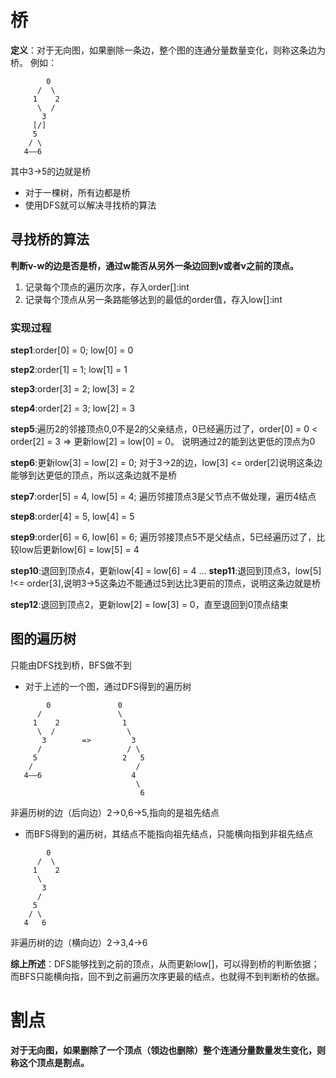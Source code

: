 # 桥

**定义**：对于无向图，如果删除一条边，整个图的连通分量数量变化，则称这条边为桥。
例如：
```
        0 
      /  \
     1    2
      \  /
       3    
     [/] 
     5
    / \ 
   4——6
```
其中3->5的边就是桥

- 对于一棵树，所有边都是桥
- 使用DFS就可以解决寻找桥的算法

## 寻找桥的算法
**判断v-w的边是否是桥，通过w能否从另外一条边回到v或者v之前的顶点。**
1. 记录每个顶点的遍历次序，存入order[]:int
2. 记录每个顶点从另一条路能够达到的最低的order值，存入low[]:int

### 实现过程
**step1**:order[0] = 0; low[0] = 0

**step2**:order[1] = 1; low[1] = 1

**step3**:order[3] = 2; low[3] = 2

**step4**:order[2] = 3; low[2] = 3

**step5**:遍历2的邻接顶点0,0不是2的父亲结点，0已经遍历过了，order[0] = 0 < order[2] = 3 => 更新low[2] = low[0] = 0。
说明通过2的能到达更低的顶点为0

**step6**:更新low[3] = low[2] = 0; 对于3->2的边，low[3] <= order[2]说明这条边能够到达更低的顶点，所以这条边就不是桥

**step7**:order[5] = 4, low[5] = 4; 遍历邻接顶点3是父节点不做处理，遍历4结点

**step8**:order[4] = 5, low[4] = 5

**step9**:order[6] = 6, low[6] = 6; 遍历邻接顶点5不是父结点，5已经遍历过了，比较low后更新low[6] = low[5] = 4

**step10**:退回到顶点4，更新low[4] = low[6] = 4
...
**step11**:退回到顶点3，low[5] !<= order[3],说明3->5这条边不能通过5到达比3更前的顶点，说明这条边就是桥

**step12**:退回到顶点2，更新low[2] = low[3] = 0，直至退回到0顶点结束

## 图的遍历树
只能由DFS找到桥，BFS做不到

- 对于上述的一个图，通过DFS得到的遍历树
```
        0               0
      /                 \
     1    2              1
      \  /                \ 
       3        =>         3 
      /                   / \
     5                   2   5
    /                       / 
   4——6                    4
                            \
                             6               
```
非遍历树的边（后向边）2->0,6->5,指向的是祖先结点

- 而BFS得到的遍历树，其结点不能指向祖先结点，只能横向指到非祖先结点
```
        0
      /  \
     1    2
      \
       3
      /
     5
    / \
   4   6
```
非遍历树的边（横向边）2->3,4->6

**综上所述**：DFS能够找到之前的顶点，从而更新low[]，可以得到桥的判断依据；
而BFS只能横向指，回不到之前遍历次序更最的结点，也就得不到判断桥的依据。 

# 割点
**对于无向图，如果删除了一个顶点（领边也删除）整个连通分量数量发生变化，则称这个顶点是割点。**